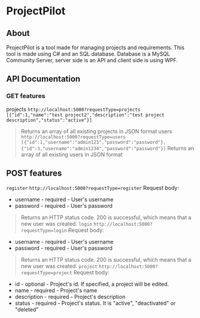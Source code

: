 # ProjectPilot
## About
ProjectPilot is a tool made for managing projects and requirements.
This tool is made using C# and an SQL database. Database is a MySQL Community Server, server side is an API and client side is using WPF.
## API Documentation
### GET features
projects
```http://localhost:5000?requestType=projects```
```[{"id":1,"name":"test project2","description":"test project description","status":"active"}]```
> Returns an array of all existing projects in JSON format
users
```http://localhost:5000?requestType=users```
```[{"id":1,"username":"admin123","password":"password"},{"id":3,"username":"admin1234","password":"password"}]```
> Returns an array of all existing users in JSON format
## POST features
```register```
```http://localhost:5000?requestType=register```
Request body:
* username - required - User's username
* password - required - User's password
> Returns an HTTP status code. 200 is successful, which means that a new user was created.
```login```
```http://localhost:5000?requestType=login```
Request body:
* username - required - User's username
* password - required - User's password
> Returns an HTTP status code. 200 is successful, which means that a new user was created.
```project```
```http://localhost:5000?requestType=project```
Request body:
* id - optional - Project's id. If specified, a project will be edited.
* name - required - Project's name
* description - required - Project's description
* status - required - Project's status. It is "active", "deactivated" or "deleted"
